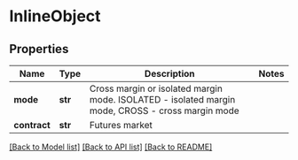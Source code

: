 # InlineObject

## Properties
Name | Type | Description | Notes
------------ | ------------- | ------------- | -------------
**mode** | **str** | Cross margin or isolated margin mode. ISOLATED - isolated margin mode, CROSS - cross margin mode | 
**contract** | **str** | Futures market | 

[[Back to Model list]](../README.md#documentation-for-models) [[Back to API list]](../README.md#documentation-for-api-endpoints) [[Back to README]](../README.md)



